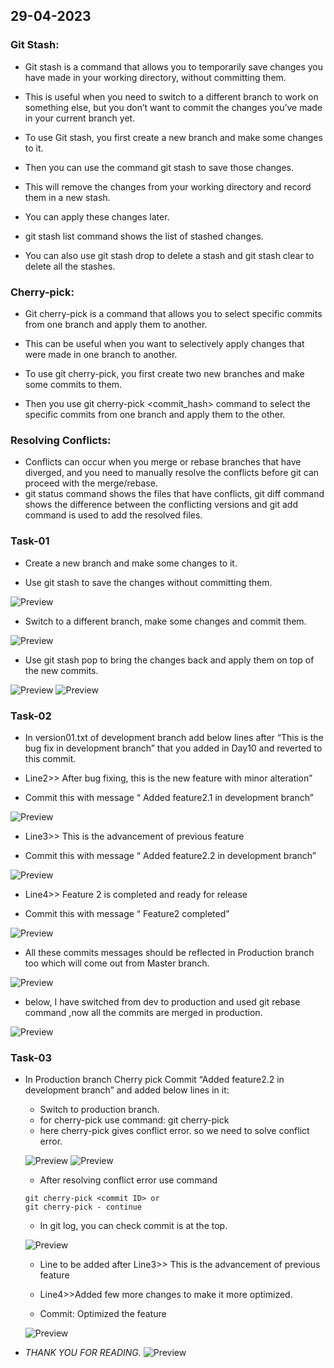29-04-2023
-----------

### Git Stash:

* Git stash is a command that allows you to temporarily save changes you have made in your working directory, without committing them. 
* This is useful when you need to switch to a different branch to work on something else, but you don’t want to commit the changes you’ve made in your current branch yet.

* To use Git stash, you first create a new branch and make some changes to it. 
* Then you can use the command git stash to save those changes. 
* This will remove the changes from your working directory and record them in a new stash. 
* You can apply these changes later. 
* git stash list command shows the list of stashed changes.

* You can also use git stash drop to delete a stash and git stash clear to delete all the stashes.


### Cherry-pick:

* Git cherry-pick is a command that allows you to select specific commits from one branch and apply them to another. 
* This can be useful when you want to selectively apply changes that were made in one branch to another.

* To use git cherry-pick, you first create two new branches and make some commits to them. 
* Then you use git cherry-pick <commit_hash> command to select the specific commits from one branch and apply them to the other.


### Resolving Conflicts:

* Conflicts can occur when you merge or rebase branches that have diverged, and you need to manually resolve the conflicts before git can proceed with the merge/rebase. 
* git status command shows the files that have conflicts, git diff command shows the difference between the conflicting versions and git add command is used to add the resolved files.

### Task-01

* Create a new branch and make some changes to it.

* Use git stash to save the changes without committing them.

![Preview](Images/git1.png)


* Switch to a different branch, make some changes and commit them.

![Preview](Images/git2.png)

* Use git stash pop to bring the changes back and apply them on top of the new commits.

![Preview](Images/git3.png)
![Preview](Images/git4.png)


### Task-02

* In version01.txt of development branch add below lines after “This is the bug fix in development branch” that you added in Day10 and reverted to this commit.

* Line2>> After bug fixing, this is the new feature with minor alteration”

* Commit this with message “ Added feature2.1 in development branch”

![Preview](Images/git5.png)


* Line3>> This is the advancement of previous feature

* Commit this with message “ Added feature2.2 in development branch”

![Preview](Images/git6.png)

* Line4>> Feature 2 is completed and ready for release

* Commit this with message “ Feature2 completed”

![Preview](Images/git7.png)

* All these commits messages should be reflected in Production branch too which will come out from Master branch.

![Preview](Images/git8.png)


* below, I have switched from dev to production and used git rebase command ,now all the commits are merged in production.
 
![Preview](Images/git9.png)


### Task-03

* In Production branch Cherry pick Commit “Added feature2.2 in development branch” and added below lines in it:
    * Switch to production branch.
    * for cherry-pick use command: git cherry-pick <commit ID for feature2.2>
    * here cherry-pick gives conflict error. so we need to solve conflict error.
    
    ![Preview](Images/git10.png)
    ![Preview](Images/git11.png)

    * After resolving conflict error use command
    ```
    git cherry-pick <commit ID> or 
    git cherry-pick - continue  
    ```

    * In git log, you can check commit is at the top.
    
    ![Preview](Images/git12.png)

    * Line to be added after Line3>> This is the advancement of previous feature

    * Line4>>Added few more changes to make it more optimized.

    * Commit: Optimized the feature
    
    ![Preview](Images/git13.png)

* *THANK YOU FOR READING.*
![Preview](Images/Thank%20you%20.png)




